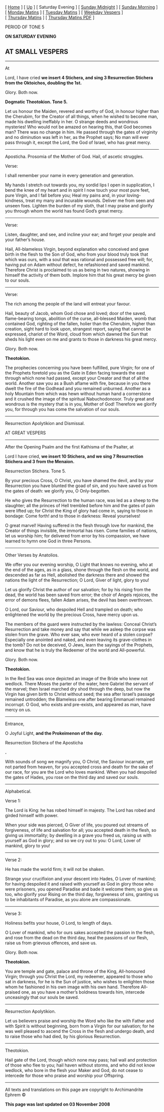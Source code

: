 \[ [Home](index.md) \] \[ [Up](tone5.md) \] \[ Saturday Evening \] \[ [Sunday Midnight](sun5nc.md) \] \[ [Sunday Morning](sun5mc.md) \] \[ [Monday Matins](monday_matins4.md) \] \[ [Tuesday Matins](tuesday_matins4.md) \] \[ [Weekday Vespers](weekday_vespers4.md) \] \[ [Thursday Matins](thursday_matins5.md) \] \[ [Thursday Matins PDF](Thursday%20Matins%20PDF.md) \]

PERIOD OF TONE 5

**ON SATURDAY EVENING**

AT SMALL VESPERS
----------------

****

At

Lord, I have cried **we insert 4 Stichera, and sing 3 Resurrection Stichera from the Oktoichos, doubling the 1st.**

Glory. Both now.

**Dogmatic Theotokion. Tone 5.**

Let us honour the Maiden, revered and worthy of God, in honour higher than the Cherubim, for the Creator of all things, when he wished to become man, made his dwelling ineffably in her. O strange deeds and wondrous mysteries! Who would not be amazed on hearing this, that God becomes man? There was no change in him. He passed through the gates of virginity and no diminution was left in her, as the Prophet says; No man will ever pass through it, except the Lord, the God of Israel, who has great mercy.

****

Aposticha. Prosomia of the Mother of God.
Hail, of ascetic struggles.

Verse:

I shall remember your name in every generation and generation.

My hands I stretch out towards you, my sordid lips I open in supplication, I bend the knee of my heart and in spirit I now touch your most pure feet, pure Virgin, and I fall before you; Heal my pains and, in your loving-kindness, treat my many and incurable wounds. Deliver me from seen and unseen foes. Lighten the burden of my sloth, that I may praise and glorify you through whom the world has found God’s great mercy.

****

Verse:

Listen, daughter, and see, and incline your ear; and forget your people and your father’s house.

Hail, All-blameless Virgin, beyond explanation who conceived and gave birth in the flesh to the Son of God, who from your blood truly took that which was ours, with a soul that was rational and possessed free will; for, having put on Adam without defect, he refashioned and saved mankind. Therefore Christ is proclaimed to us as being in two natures, showing in himself the activity of them both. Implore him that his great mercy be given to our souls.

****

Verse:

The rich among the people of the land will entreat your favour.

Hail, beauty of Jacob, whom God chose and loved; door of the saved, flame-bearing tongs, abolition of the curse, all-blessed Maiden, womb that contained God, righting of the fallen, holier than the Cherubim, higher than creation, sight hard to look upon, strangest report, saying that cannot be expressed, chariot of the Word, cloud from which dawned the Sun that sheds his light even on me and grants to those in darkness his great mercy.

Glory. Both now.

**Theotokion.**

The prophecies concerning you have been fulfilled, pure Virgin; for one of the Prophets foretold you as the Gate in Eden facing towards the east through which none had passed, except your Creator and that of all the world. Another saw you as a Bush aflame with fire, because in you there dwelt the fire of the Godhead and you remained unburned. Another as a holy Mountain from which was hewn without human hand a cornerstone and it crushed the image of the spiritual Nabuchodonosor. Truly great and wondrous is the mystery that is in you, Mother of God! Therefore we glorify you, for through you has come the salvation of our souls.

****

Resurrection Apolytikion and Dismissal.

AT GREAT VESPERS

****

After the Opening Psalm and the first Kathisma of the Psalter, at

Lord I have cried, **we insert 10 Stichera, and we sing 7 Resurrection Stichera and 3 from the Menaion.**

Resurrection Stichera. Tone 5.

By your precious Cross, O Christ, you have shamed the devil, and by your Resurrection you have blunted the goad of sin, and you have saved us from the gates of death: we glorify you, O Only-begotten.

He who gives the Resurrection to the human race, was led as a sheep to the slaughter; all the princes of Hell trembled before him and the gates of pain were lifted up; for Christ the King of glory had come in, saying to those in bondage: Come forth! and to those in darkness: Reveal yourselves!

O great marvel! Having suffered in the flesh through love for mankind, the Creator of things invisible, the immortal has risen. Come families of nations, let us worship him; for delivered from error by his compassion, we have learned to hymn one God in three Persons.

****

Other Verses by Anatolios.

We offer you our evening worship, O Light that knows no evening, who at the end of the ages, as in a glass, shone through the flesh on the world, and descended as far as Hell, abolished the darkness there and showed the nations the light of the Resurrection; O Lord, Giver of light, glory to you!

Let us glorify Christ the author of our salvation; for by his rising from the dead, the world has been saved from error; the choir of Angels rejoices, the error of demons flees, fallen Adam arises, the devil has been overthrown.

O Lord, our Saviour, who despoiled Hell and trampled on death; who enlightened the world by the precious Cross, have mercy upon us.

The members of the guard were instructed by the lawless: Conceal Christ’s Resurrection and take money and say that while we asleep the corpse was stolen from the grave. Who ever saw, who ever heard of a stolen corpse? Especially one anointed and naked, and even leaving its grave-clothes in the tomb? Do not be deceived, O Jews, learn the sayings of the Prophets, and know that he is truly the Redeemer of the world and All-powerful.

Glory. Both now.

**Theotokion.**

In the Red Sea was once depicted an image of the Bride who knew not wedlock. There Moses the parter of the water, here Gabriel the servant of the marvel; then Israel marched dry shod through the deep, but now the Virgin has given birth to Christ without seed; the sea after Israel’s passage remained untrodden; the Blameless one after bearing Emmanuel remained incorrupt. O God, who exists and pre-exists, and appeared as man, have mercy on us.

****

Entrance,

O Joyful Light, **and the Prokeimenon of the day.**

Resurrection Stichera of the Aposticha

**.**

With sounds of song we magnify you, O Christ, the Saviour incarnate, yet not parted from heaven, for you accepted cross and death for the sake of our race, for you are the Lord who loves mankind. When you had despoiled the gates of Hades, you rose on the third day and saved our souls.

****

Alphabetical.

Verse 1:

The Lord is King: he has robed himself in majesty. The Lord has robed and girded himself with power.

When your side was pierced, O Giver of life, you poured out streams of forgiveness, of life and salvation for all; you accepted death in the flesh, so giving us immortality; by dwelling in a grave you freed us, raising us with yourself as God in glory; and so we cry out to you: O Lord, Lover of mankind, glory to you!

****

Verse 2:

He has made the world firm; it will not be shaken.

Strange your crucifixion and your descent into Hades, O Lover of mankind; for having despoiled it and raised with yourself as God in glory those who were prisoners, you opened Paradise and bade it welcome them; so give us too, who glorify your Rising on the third day, forgiveness of sins, granting us to be inhabitants of Paradise, as you alone are compassionate.

****

Verse 3:

Holiness befits your house, O Lord, to length of days.

O Lover of mankind, who for ours sakes accepted the passion in the flesh, and rose from the dead on the third day, heal the passions of our flesh, raise us from grievous offences, and save us.

Glory. Both now.

**Theotokion.**

You are temple and gate, palace and throne of the King, All-honoured Virgin; through you Christ the Lord, my redeemer, appeared to those who sat in darkness, for he is the Sun of justice, who wishes to enlighten those whom he fashioned in his own image with his own hand. Therefore All-praised one, as you have a mother’s boldness towards him, intercede unceasingly that our souls be saved.

****

Resurrection Apolytikion.

Let us believers praise and worship the Word who like the with Father and with Spirit is without beginning, born from a Virgin for our salvation; for he was well pleased to ascend the Cross in the flesh and undergo death, and to raise those who had died, by his glorious Resurrection.

****

Theotokion.

Hail gate of the Lord, though which none may pass; hail wall and protection of those who flee to you; hail haven without storms, and who did not know wedlock, who bore in the flesh your Maker and God, do not cease to intercede for those who praise and worship your Offspring.

------------------------------------------------------------------------

All texts and translations on this page are copyright to
Archimandrite Ephrem ©

**This page was last updated on 03 November 2008**

